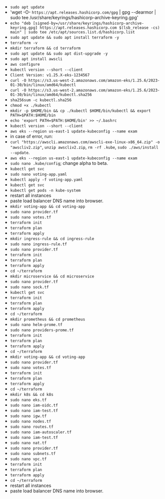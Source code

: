 - `sudo apt update` 
- 'wget -O- `https://apt.releases.hashicorp.com/gpg` | gpg --dearmor | sudo tee /usr/share/keyrings/hashicorp-archive-keyring.gpg'
- `echo "deb [signed-by=/usr/share/keyrings/hashicorp-archive-keyring.gpg] https://apt.releases.hashicorp.com $(lsb_release -cs) main" | sudo tee /etc/apt/sources.list.d/hashicorp.list` 
- `sudo apt update && sudo apt install terraform -y`
- `terraform -v`
- `mkdir terraform && cd terraform` 
- `sudo apt update && sudo apt dist-upgrade -y` 
- `sudo apt install awscli` 
- `aws configure` 
- `kubectl version --short --client` 
- `Client Version: v1.25.X-eks-1234567` 
- `curl -O https://s3.us-west-2.amazonaws.com/amazon-eks/1.25.6/2023-01-30/bin/linux/amd64/kubectl` 
- `curl -O https://s3.us-west-2.amazonaws.com/amazon-eks/1.25.6/2023-01-30/bin/linux/amd64/kubectl.sha256` 
- `sha256sum -c kubectl.sha256` 
- `chmod +x ./kubectl` 
- `mkdir -p $HOME/bin && cp ./kubectl $HOME/bin/kubectl && export PATH=$PATH:$HOME/bin`
- `echo 'export PATH=$PATH:$HOME/bin' >> ~/.bashrc`
- `kubectl version --short --client` 
- `aws eks --region us-east-1 update-kubeconfig --name exam` 
- in case of error, run: 
- `curl "https://awscli.amazonaws.com/awscli-exe-linux-x86_64.zip" -o "awscliv2.zip"`, `unzip awscliv2.zip`, `rm -rf .kube`, `sudo ./aws/install --update`. 
- `aws eks --region us-east-1 update-kubeconfig --name exam` 
- `sudo nano .kube/config`; change alpha to beta. 
- `kubectl get svc`
- `sudo nano voting-app.yaml`
- `kubectl apply -f voting-app.yaml` 
- `kubectl get svc` 
- `kubectl get pods -n kube-system` 
- restart all instances
- paste load balancer DNS name into browser. 
- `mkdir voting-app && cd voting-app` 
- `sudo nano provider.tf` 
- `sudo nano votes.tf` 
- `terraform init` 
- `terraform plan` 
- `terraform apply` 
- `mkdir ingress-rule && cd ingress-rule` 
- `sudo nano ingress-rule.tf`
- `sudo nano provider.tf` 
- `terraform init` 
- `terraform plan` 
- `terraform apply` 
- `cd ~/terraform` 
- `mkdir microservice && cd microservice`
- `sudo nano provider.tf` 
- `sudo nano sock.tf` 
- `kubectl get svc` 
- `terraform init` 
- `terraform plan` 
- `terraform apply` 
- `cd ~/terraform` 
- `mkdir prometheus && cd prometheus` 
- `sudo nano helm-prome.tf` 
- `sudo nano providers-prome.tf` 
- `terraform init` 
- `terraform plan` 
- `terraform apply` 
- `cd ~/terraform` 
- `mkdir voting-app && cd voting-app` 
- `sudo nano provider.tf` 
- `sudo nano votes.tf` 
- `terraform init` 
- `terraform plan` 
- `terraform apply` 
- `cd ~/terraform` 
- `mkdir k8s && cd k8s` 
- `sudo nano eks.tf`
- `sudo nano iam-oidc.tf`
- `sudo nano iam-test.tf`
- `sudo nano igw.tf`
- `sudo nano nodes.tf`
- `sudo nano routes.tf`
- `sudo nano iam-autoscaler.tf`
- `sudo nano iam-test.tf`
- `sudo nano nat.tf`
- `sudo nano provider.tf`
- `sudo nano subnets.tf`
- `sudo nano vpc.tf`
- `terraform init` 
- `terraform plan` 
- `terraform apply` 
- `cd ~/terraform`
- restart all instances
- paste load balancer DNS name into browser. 

